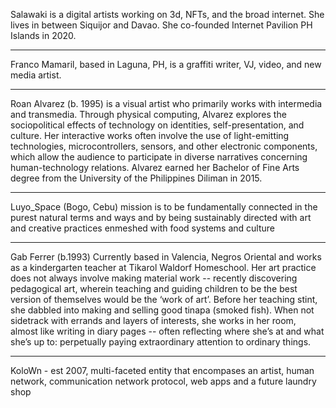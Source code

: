 Salawaki is a digital artists working on 3d, NFTs, and the broad internet. She lives in between Siquijor and Davao. She co-founded Internet Pavilion PH Islands in 2020.

----
Franco Mamaril, based in Laguna, PH, is a graffiti writer, VJ, video, and new media artist.

----
Roan Alvarez (b. 1995) is a visual artist who primarily works with intermedia and transmedia. Through physical computing, Alvarez explores the sociopolitical effects of technology on identities, self-presentation, and culture. Her interactive works often involve the use of light-emitting technologies, microcontrollers, sensors, and other electronic components, which allow the audience to participate in diverse narratives concerning human-technology relations. Alvarez earned her Bachelor of Fine Arts degree from the University of the Philippines Diliman in 2015.

----

Luyo_Space (Bogo, Cebu) mission is to be fundamentally connected in the purest natural terms and ways and by being sustainably directed with art and creative practices enmeshed with food systems and culture

----
Gab Ferrer (b.1993)
Currently based in Valencia, Negros Oriental and works as a kindergarten teacher at Tikarol Waldorf Homeschool. Her art practice does not always involve making material work -- recently discovering pedagogical art, wherein teaching and guiding children to be the best version of themselves would be the ‘work of art’. Before her teaching stint, she dabbled into making and selling good tinapa (smoked fish). When not sidetrack with errands and layers of interests, she works in her room, almost like writing in diary pages -- often reflecting where she’s at and what she’s up to: perpetually paying extraordinary attention to ordinary things.

----
KoloWn - est 2007, multi-faceted entity that encompases an artist, human network, communication network protocol, web apps and a future laundry shop

